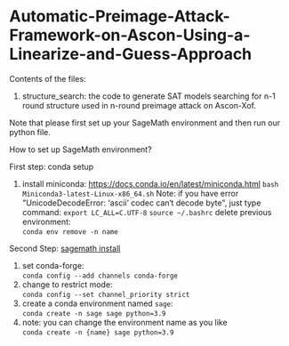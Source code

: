 # Automatic-Preimage-Attack-Framework-on-Ascon-Using-a-Linearize-and-Guess-Approach

Contents of the files:
1. structure_search: the code to generate SAT models searching for n-1 round structure used in n-round preimage attack on Ascon-Xof.


Note that please first set up your SageMath environment and then run our python file.


How to set up SageMath environment?

First step: conda setup
1. install miniconda: https://docs.conda.io/en/latest/miniconda.html
```bash Miniconda3-latest-Linux-x86_64.sh```
Note: if you have error "UnicodeDecodeError: ‘ascii‘ codec can‘t decode byte", just type command:
```export LC_ALL=C.UTF-8```
```source ~/.bashrc```
delete previous environment: </br>
```conda env remove -n name```

Second Step: [sagemath install](https://doc.sagemath.org/html/en/installation/conda.html)
1. set conda-forge: </br>```conda config --add channels conda-forge```
2. change to restrict mode: </br>```conda config --set channel_priority strict```
3. create a conda environment named `sage`: </br>```conda create -n sage sage python=3.9```
4. note: you can change the environment name as you like</br>```conda create -n {name} sage python=3.9```
